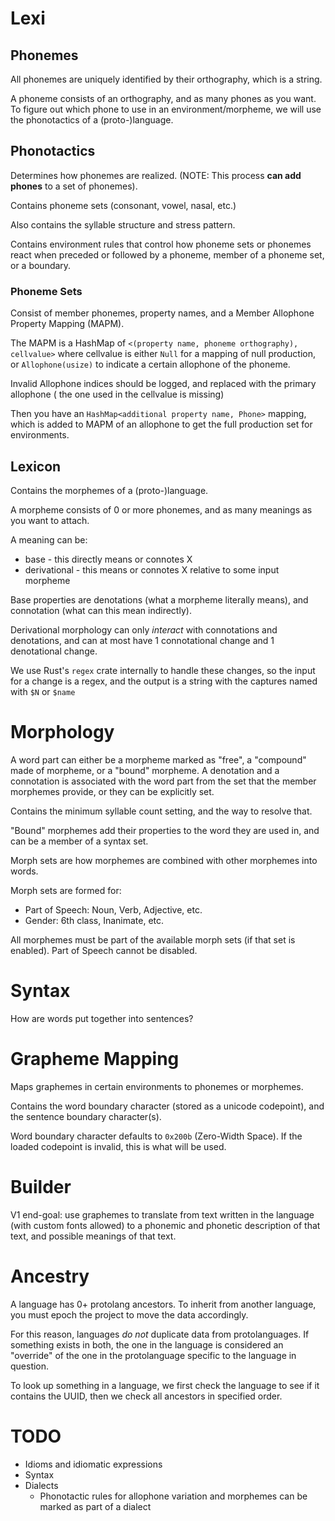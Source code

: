 # Lexi

## Phonemes

All phonemes are uniquely identified by their orthography,
which is a string.

A phoneme consists of an orthography, and as many phones as you want.
To figure out which phone to use in an environment/morpheme, we will use the phonotactics
of a (proto-)language.

## Phonotactics

Determines how phonemes are realized. (NOTE:
This process **can add phones** to a set of phonemes).

Contains phoneme sets (consonant, vowel, nasal, etc.)

Also contains the syllable structure and stress pattern.

Contains environment rules that control how phoneme sets or phonemes
react when preceded or followed by a phoneme, member of a phoneme set, or a
boundary.

### Phoneme Sets

Consist of member phonemes, property names, and a Member Allophone
Property Mapping (MAPM).

The MAPM is a HashMap of `<(property name, phoneme orthography), cellvalue>`
where cellvalue is either `Null` for a mapping of null production,
or `Allophone(usize)` to indicate a certain allophone of the phoneme.

Invalid Allophone indices should be logged, and replaced with the primary allophone (
the one used in the cellvalue is missing)

Then you have an `HashMap<additional property name, Phone>` mapping, which
is added to MAPM of an allophone to get the full production set for environments.

## Lexicon

Contains the morphemes of a (proto-)language.

A morpheme consists of 0 or more phonemes, and as many
meanings as you want to attach.

A meaning can be:
- base - this directly means or connotes X
- derivational - this means or connotes X relative to some input morpheme

Base properties are denotations (what a morpheme literally means),
and connotation (what can this mean indirectly).

Derivational morphology can only *interact* with connotations and denotations,
and can at most have 1 connotational change and 1 denotational change.

We use Rust's `regex` crate internally to handle these changes, so the input for a change is
a regex, and the output is a string with the captures named with `$N` or `$name`

# Morphology

A word part can either be a morpheme marked as "free",
a "compound" made of morpheme,
or a "bound" morpheme. A denotation and a connotation
is associated with the word part from the set that the member morphemes
provide, or they can be explicitly set.

Contains the minimum syllable count setting, and the way to resolve that.

"Bound" morphemes add their properties to the word they are used in, and
can be a member of a syntax set.

Morph sets are how morphemes are combined with other morphemes into words.

Morph sets are formed for:
- Part of Speech: Noun, Verb, Adjective, etc.
- Gender: 6th class, Inanimate, etc.

All morphemes must be part of the available morph sets (if that set is enabled).
Part of Speech cannot be disabled.

# Syntax

How are words put together into sentences?

# Grapheme Mapping

Maps graphemes in certain environments to phonemes or morphemes.

Contains the word boundary character (stored as a unicode codepoint),
and the sentence boundary  character(s).

Word boundary character defaults to `0x200b` (Zero-Width Space).
If the loaded codepoint is invalid, this is what will be used.

# Builder

V1 end-goal: use graphemes to translate from text written in the language
(with custom fonts allowed) to a phonemic and phonetic description
of that text, and possible meanings of that text.

# Ancestry

A language has 0+ protolang ancestors. To inherit from another language, you
must epoch the project to move the data accordingly.

For this reason, languages *do not* duplicate data from protolanguages.
If something exists in both, the one in the language is considered an "override" of the one in the protolanguage specific to the language in question.

To look up something in a language, we first check the language to see if it contains the UUID, then we check all ancestors in specified order.

# TODO

- Idioms and idiomatic expressions
- Syntax
- Dialects
  - Phonotactic rules for allophone variation and morphemes can be marked as part of a dialect
